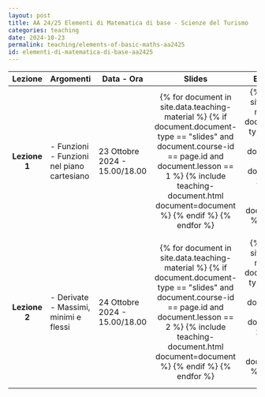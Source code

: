 ```yaml
---
layout: post
title: AA 24/25 Elementi di Matematica di base - Scienze del Turismo
categories: teaching
date: 2024-10-23
permalink: teaching/elements-of-basic-maths-aa2425
id: elementi-di-matematica-di-base-aa2425
---
```



<!--more-->


| Lezione         | Argomenti           | Data - Ora            | Slides          | Esercizi proposti |
| :-------:       | ------------------  | ---------------       | :-------:       | :-------:         |
| **Lezione 1**   | - Funzioni  <br>  - Funzioni nel piano cartesiano  | 23 Ottobre 2024 - 15.00/18.00 | {% for document in site.data.teaching-material %}  {% if document.document-type == "slides" and document.course-id == page.id and document.lesson == 1 %}  {% include teaching-document.html document=document %}  {% endif %}  {% endfor %}  |   {% for document in site.data.teaching-material %}  {% if document.document-type == "exercises" and document.course-id == page.id and document.lesson == 1 %}  {% include teaching-document.html document=document %} {% endif %}  {% endfor %}    |
| **Lezione 2**   | - Derivate  <br>  - Massimi, minimi e flessi  | 24 Ottobre 2024 - 15.00/18.00   |  {% for document in site.data.teaching-material %}  {% if document.document-type == "slides" and document.course-id == page.id and document.lesson == 2 %}  {% include teaching-document.html document=document %}  {% endif %}  {% endfor %}  |  {% for document in site.data.teaching-material %}  {% if document.document-type == "exercises" and document.course-id == page.id and document.lesson == 2 %}  {% include teaching-document.html document=document %} {% endif %}  {% endfor %}  |




